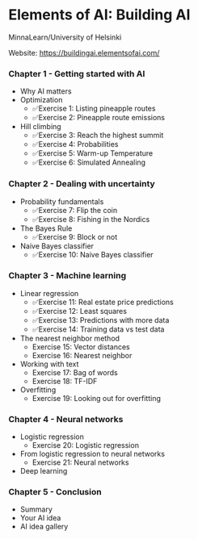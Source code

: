 # Elements of AI: Building AI
MinnaLearn/University of Helsinki

Website: https://buildingai.elementsofai.com/

### Chapter 1 - Getting started with AI
- Why AI matters
- Optimization
  - ✅Exercise 1: Listing pineapple routes
  - ✅Exercise 2: Pineapple route emissions
- Hill climbing
  - ✅Exercise 3: Reach the highest summit
  - ✅Exercise 4: Probabilities
  - ✅Exercise 5: Warm-up Temperature
  - ✅Exercise 6: Simulated Annealing

### Chapter 2 - Dealing with uncertainty
- Probability fundamentals
  - ✅Exercise 7: Flip the coin
  - ✅Exercise 8: Fishing in the Nordics
- The Bayes Rule
  - ✅Exercise 9: Block or not
- Naive Bayes classifier
  - ✅Exercise 10: Naive Bayes classifier

### Chapter 3 - Machine learning
- Linear regression
  - ✅Exercise 11: Real estate price predictions
  - ✅Exercise 12: Least squares
  - ✅Exercise 13: Predictions with more data
  - ✅Exercise 14: Training data vs test data
- The nearest neighbor method
  - Exercise 15: Vector distances
  - Exercise 16: Nearest neighbor
- Working with text
  - Exercise 17: Bag of words
  - Exercise 18: TF-IDF
- Overfitting
  - Exercise 19: Looking out for overfitting

### Chapter 4 - Neural networks
- Logistic regression
  - Exercise 20: Logistic regression
- From logistic regression to neural networks
  - Exercise 21: Neural networks
- Deep learning

### Chapter 5 - Conclusion
- Summary
- Your AI idea
- AI idea gallery
